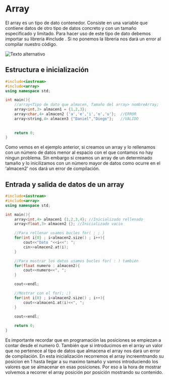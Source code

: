 # Array
El array es un tipo de dato contenedor. Consiste en una variable que contiene datos de otro tipo de datos concreto y con un tamaño especificado y limitado.
Para hacer uso de este tipo de dato debemos importar su libreria #include <array>. Si no ponemos la libreria nos dará un error al compilar nuestro código.

![Texto alternativo](https://i0.wp.com/somoshackersdelaprogramacion.es/wp-content/uploads/2022/05/arrays01.jpg?resize=500%2C189&ssl=1)

## Estructura e inicialización
```c++
#include<iostream>
#include<array>
using namespace std;

int main(){
    //array<Tipo de dato que almacen, Tamaño del array> nombreArray;
    array<int,3> almacen1 = {1,2,3};
    array<char,4> almacen2 {'a','e','i','o','u'};  //ERROR
    array<string,4> almacen3 {"Daniel","Diego"};   //VALIDO
    
        
    return 0;
}
```
Como vemos en el ejemplo anterior, si creamos un array y lo rellenamos con un número de datos menor al espacio con el que contamos no hay ningun problema.
Sin embargo si creamos un array de un determinado tamaño y lo inicilizamos con un número mayor de datos como ocurre en el 'almacen2' nos dará un error de compilación.
## Entrada y salida de datos de un array
```c++
#include<iostream>
#include<array>
using namespace std;

int main(){
    array<int,4> almacen1 {1,2,3,4}; //Inicializado rellenado
    array<float,3> almacen2 {}; //Inicializado vacio

    //Para rellenar usamos bucles for( ; ; )
    for(int i{0} ; i<almacen2.size() ; i++){
        cout<<"Dato "<<i<<": ";
        cin>>almacen2.at(i);
    }

    //Para mostrar los datos usamos bucles for( : ) también
    for(float numero : almacen2){
        cout<<numero<<", ";
    }

    cout<<endl;

    //Mostrar con el for(; ;)
    for(int i{0} ; i<almacen2.size() ; i++){
        cout<<almacen1.at(i)<<", ";
    }
    
    cout<<endl;

    return 0;
}
```
Es importante recordar que en programación las posiciones se empiezan a contar desde el numero 0. También que si introducimos en el array un valor que no pertenece 
al tipo de datos que almacena el array nos dará un error de compilación. En esta inicialización recorremos el array increemtnando su posicion en 1 hasta llegar a su 
maximo tamaño y vamos introduciendo los valores que se almacenar en esas posiciones. Por eso a la hora de mostrar volvemos a recorrer el array posición por posición 
mostrando su contenido.
